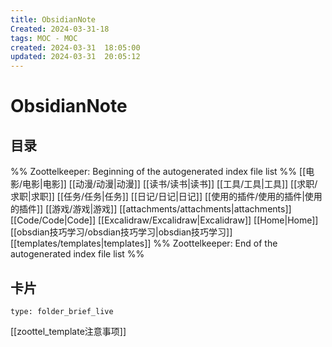 ```yaml
---
title: ObsidianNote
Created: 2024-03-31-18
tags: MOC - MOC
created: 2024-03-31  18:05:00
updated: 2024-03-31  20:05:12
---
```

# ObsidianNote

## 目录



%% Zoottelkeeper: Beginning of the autogenerated index file list  %%
 [[电影/电影|电影]]
 [[动漫/动漫|动漫]]
 [[读书/读书|读书]]
 [[工具/工具|工具]]
 [[求职/求职|求职]]
 [[任务/任务|任务]]
 [[日记/日记|日记]]
 [[使用的插件/使用的插件|使用的插件]]
 [[游戏/游戏|游戏]]
 [[attachments/attachments|attachments]]
 [[Code/Code|Code]]
 [[Excalidraw/Excalidraw|Excalidraw]]
 [[Home|Home]]
 [[obsdian技巧学习/obsdian技巧学习|obsdian技巧学习]]
 [[templates/templates|templates]]
%% Zoottelkeeper: End of the autogenerated index file list  %%









## 卡片

```ccard
type: folder_brief_live
```




















[[zoottel_template注意事项]]